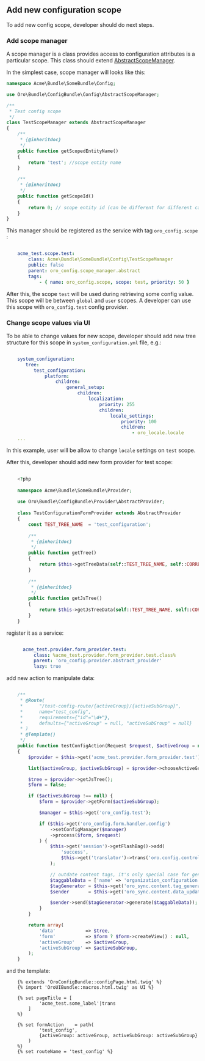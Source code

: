 ## Add new configuration scope

To add new config scope, developer should do next steps.

### Add scope manager

A scope manager is a class provides access to configuration attributes is a particular scope. This class should extend [AbstractScopeManager](./../../Config/AbstractScopeManager.php).

In the simplest case, scope manager will looks like this:

``` php
namespace Acme\Bundle\SomeBundle\Config;

use Oro\Bundle\ConfigBundle\Config\AbstractScopeManager;

/**
 * Test config scope
 */
class TestScopeManager extends AbstractScopeManager
{
    /**
     * {@inheritdoc}
     */
    public function getScopedEntityName()
    {
        return 'test'; //scope entity name
    }

    /**
     * {@inheritdoc}
     */
    public function getScopeId()
    {
        return 0; // scope entity id (can be different for different cases)
    }
}
```

This manager should be registered as the service with tag `oro_config.scope` :

```yml

    acme_test.scope.test:
        class: Acme\Bundle\SomeBundle\Config\TestScopeManager
        public: false
        parent: oro_config.scope_manager.abstract
        tags:
            - { name: oro_config.scope, scope: test, priority: 50 }

```

After this, the scope `test` will be used during retrieving some config value. This scope will be between `global` and `user` scopes.
A developer can use this scope with `oro_config.test` config provider.

### Change scope values via UI

To be able to change values for new scope, developer should add new tree structure for this scope in `system_configuration.yml` file, e.g.:

```yml

    system_configuration:
       tree:
          test_configuration:
              platform:
                  children:
                      general_setup:
                          children:
                              localization:
                                  priority: 255
                                  children:
                                      locale_settings:
                                          priority: 100
                                          children:
                                              - oro_locale.locale
    ...                                          

```

In this example, user will be allow to change `locale` settings on `test` scope.

After this, developer should add new form provider for test scope:

```php
    
    <?php
   
    namespace Acme\Bundle\SomeBundle\Provider;
    
    use Oro\Bundle\ConfigBundle\Provider\AbstractProvider;
    
    class TestConfigurationFormProvider extends AbstractProvider
    {
        const TEST_TREE_NAME  = 'test_configuration';
    
        /**
         * {@inheritdoc}
         */
        public function getTree()
        {
            return $this->getTreeData(self::TEST_TREE_NAME, self::CORRECT_FIELDS_NESTING_LEVEL);
        }
        
        /**
         * {@inheritdoc}
         */
        public function getJsTree()
        {
            return $this->getJsTreeData(self::TEST_TREE_NAME, self::CORRECT_MENU_NESTING_LEVEL);
        }
    }

```

register it as a service:

```yml

      acme_test.provider.form_provider.test:
          class: %acme_test.provider.form_provider.test.class%
          parent: 'oro_config.provider.abstract_provider'
          lazy: true
```

add new action to manipulate data:

```php

    /**
     * @Route(
     *      "/test-config-route/{activeGroup}/{activeSubGroup}",
     *      name="test_config",
     *      requirements={"id"="\d+"},
     *      defaults={"activeGroup" = null, "activeSubGroup" = null}
     * )
     * @Template()
     */
    public function testConfigAction(Request $request, $activeGroup = null, $activeSubGroup = null)
    {
        $provider = $this->get('acme_test.provider.form_provider.test');

        list($activeGroup, $activeSubGroup) = $provider->chooseActiveGroups($activeGroup, $activeSubGroup);

        $tree = $provider->getJsTree();
        $form = false;

        if ($activeSubGroup !== null) {
            $form = $provider->getForm($activeSubGroup);

            $manager = $this->get('oro_config.test');

            if ($this->get('oro_config.form.handler.config')
                ->setConfigManager($manager)
                ->process($form, $request)
            ) {
                $this->get('session')->getFlashBag()->add(
                    'success',
                    $this->get('translator')->trans('oro.config.controller.config.saved.message')
                );

                // outdate content tags, it's only special case for generation that are not covered by NavigationBundle
                $taggableData = ['name' => 'organization_configuration', 'params' => [$activeGroup, $activeSubGroup]];
                $tagGenerator = $this->get('oro_sync.content.tag_generator');
                $sender       = $this->get('oro_sync.content.data_update_topic_sender');

                $sender->send($tagGenerator->generate($taggableData));
            }
        }

        return array(
            'data'           => $tree,
            'form'           => $form ? $form->createView() : null,
            'activeGroup'    => $activeGroup,
            'activeSubGroup' => $activeSubGroup,
        );
    }
```

and the template:
 
```
    {% extends 'OroConfigBundle::configPage.html.twig' %}
    {% import 'OroUIBundle::macros.html.twig' as UI %}
        
    {% set pageTitle = [
            'acme_test.some_label'|trans
        ]
    %}
    
    {% set formAction    = path(
            'test_config',
            {activeGroup: activeGroup, activeSubGroup: activeSubGroup}
        )
    %}
    {% set routeName = 'test_config' %}

```
